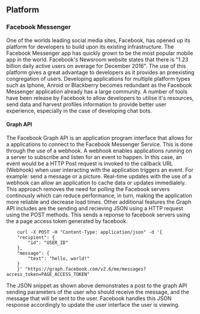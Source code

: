 
## Platform 

### Facebook Messenger

One of the worlds leading social media sites, Facebook, has opened up its platform for developers to build upon its existing infrastructure. The Facebook Messenger app has quickly grown to be the most popular mobile app in the world. Facebook's Newsroom website states that there is "1.23 billion daily active users on average for December 2016". The use of this platform gives a great advantage to developers as it provides an preexisting congregation of users. Developing applications for multiple platform types such as Iphone, Anroid or Blackberry becomes redundant as the Facebook Messenger application already has a large community. A number of tools have been release by Facebook to allow developers to utilise it's resources, send data and harvest profiles information to provide better user experience, especially in the case of developing chat bots.

#### Graph API

The Facebook Graph API is an application program interface that allows for a applications to connect to the Facebook Messenger Service. This is done through the use of a webhook. A webhook enables applications running on a server to subscribe and listen for an event to happen. In this case, an event would be a HTTP Post request is invoked to the callback URL (Webhook) when user interacting with the application triggers an event. For example: send a message or a picture. Real-time updates with the use of a webhook can allow an application to cache data or updates immedialely. This approach removes the need for polling the Facebook servers continously which can reduce performance, in turn, making the application more reliable and decrease load times. Other additional features the Graph API includes are the sending and recieving JSON using a HTTP request using the POST methods. This sends a reponse to facebook servers using the a page access token generated by facebook. 

```
    curl -X POST -H "Content-Type: application/json" -d '{
    "recipient": {
        "id": "USER_ID"
    },
    "message": {
        "text": "hello, world!"
    }
    }' "https://graph.facebook.com/v2.6/me/messages?access_token=PAGE_ACCESS_TOKEN"
```

The JSON snippet as shown above demonstrates a post to the graph API sending parameters of the user who should receive the message, and the message that will be sent to the user. Facebook handles this JSON response accordingly to update the user interface the user is viewing.


